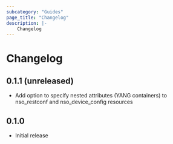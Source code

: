 ```yaml
---
subcategory: "Guides"
page_title: "Changelog"
description: |-
    Changelog
---
```


# Changelog

## 0.1.1 (unreleased)

- Add option to specify nested attributes (YANG containers) to nso_restconf and nso_device_config resources

## 0.1.0

- Initial release

